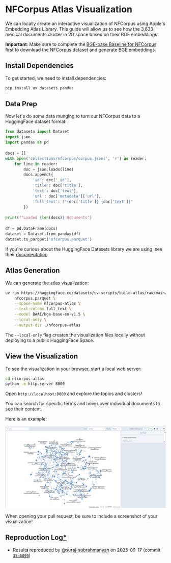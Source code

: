 # NFCorpus Atlas Visualization

We can locally create an interactive visualization of NFCorpus using Apple's Embedding Atlas Library. 
This guide will allow us to see how the 3,633 medical documents cluster in 2D space based on their BGE embeddings.

**Important**: Make sure to complete the [BGE-base Baseline for NFCorpus](experiments-nfcorpus.md) first to download the NFCorpus dataset and generate BGE embeddings.

## Install Dependencies

To get started, we need to install dependencies:

```bash
pip install uv datasets pandas
```

## Data Prep

Now let's do some data munging to turn our NFCorpus data to a HuggingFace dataset format:

```python
from datasets import Dataset
import json
import pandas as pd

docs = []
with open('collections/nfcorpus/corpus.jsonl', 'r') as reader:
    for line in reader:
        doc = json.loads(line)
        docs.append({
            'id': doc['_id'],
            'title': doc['title'],
            'text': doc['text'],
            'url': doc['metadata']['url'],
            'full_text': f"{doc['title']} {doc['text']}"
        })

print(f"Loaded {len(docs)} documents")

df = pd.DataFrame(docs)
dataset = Dataset.from_pandas(df)
dataset.to_parquet('nfcorpus.parquet')
```

If you're curious about the HuggingFace Datasets library we are using, see their [documentation](https://huggingface.co/docs/datasets/)

## Atlas Generation

We can generate the atlas visualization:

```bash
uv run https://huggingface.co/datasets/uv-scripts/build-atlas/raw/main/atlas-export.py \
    nfcorpus.parquet \
    --space-name nfcorpus-atlas \
    --text-column full_text \
    --model BAAI/bge-base-en-v1.5 \
    --local-only \
    --output-dir ./nfcorpus-atlas
```

The `--local-only` flag creates the visualization files locally without deploying to a public HuggingFace Space.

## View the Visualization

To see the visualization in your browser, start a local web server:

```bash
cd nfcorpus-atlas
python -m http.server 8000
```

Open `http://localhost:8000` and explore the topics and clusters! 

You can search for specific terms and hover over individual documents to see their content.

Here is an example:

<img src="images/nfcorpus-atlas-vis.png" width="800" />

When opening your pull request, be sure to include a screenshot of your visualization!

## Reproduction Log[*](reproducibility.md)

+ Results reproduced by [@suraj-subrahmanyan](https://github.com/suraj-subrahmanyan) on 2025-09-17 (commit [`35a0096`](https://github.com/castorini/pyserini/commit/35a0096ba40f34f0e6da8a7d491f4ccaffbc134a))